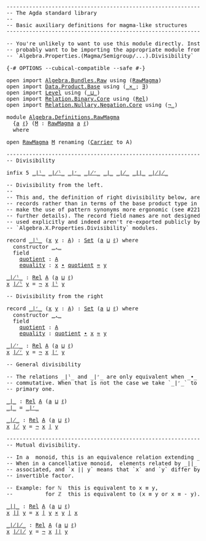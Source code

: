 <pre class="Agda"><a id="1" class="Comment">------------------------------------------------------------------------</a>
<a id="74" class="Comment">-- The Agda standard library</a>
<a id="103" class="Comment">--</a>
<a id="106" class="Comment">-- Basic auxiliary definitions for magma-like structures</a>
<a id="163" class="Comment">------------------------------------------------------------------------</a>

<a id="237" class="Comment">-- You&#39;re unlikely to want to use this module directly. Instead you</a>
<a id="305" class="Comment">-- probably want to be importing the appropriate module from</a>
<a id="366" class="Comment">-- `Algebra.Properties.(Magma/Semigroup/...).Divisibility`</a>

<a id="426" class="Symbol">{-#</a> <a id="430" class="Keyword">OPTIONS</a> <a id="438" class="Pragma">--cubical-compatible</a> <a id="459" class="Pragma">--safe</a> <a id="466" class="Symbol">#-}</a>

<a id="471" class="Keyword">open</a> <a id="476" class="Keyword">import</a> <a id="483" href="Algebra.Bundles.Raw.html" class="Module">Algebra.Bundles.Raw</a> <a id="503" class="Keyword">using</a> <a id="509" class="Symbol">(</a><a id="510" href="Algebra.Bundles.Raw.html#1242" class="Record">RawMagma</a><a id="518" class="Symbol">)</a>
<a id="520" class="Keyword">open</a> <a id="525" class="Keyword">import</a> <a id="532" href="Data.Product.Base.html" class="Module">Data.Product.Base</a> <a id="550" class="Keyword">using</a> <a id="556" class="Symbol">(</a><a id="557" href="Data.Product.Base.html#1618" class="Function Operator">_×_</a><a id="560" class="Symbol">;</a> <a id="562" href="Data.Product.Base.html#852" class="Function">∃</a><a id="563" class="Symbol">)</a>
<a id="565" class="Keyword">open</a> <a id="570" class="Keyword">import</a> <a id="577" href="Level.html" class="Module">Level</a> <a id="583" class="Keyword">using</a> <a id="589" class="Symbol">(</a><a id="590" href="Agda.Primitive.html#961" class="Primitive Operator">_⊔_</a><a id="593" class="Symbol">)</a>
<a id="595" class="Keyword">open</a> <a id="600" class="Keyword">import</a> <a id="607" href="Relation.Binary.Core.html" class="Module">Relation.Binary.Core</a> <a id="628" class="Keyword">using</a> <a id="634" class="Symbol">(</a><a id="635" href="Relation.Binary.Core.html#896" class="Function">Rel</a><a id="638" class="Symbol">)</a>
<a id="640" class="Keyword">open</a> <a id="645" class="Keyword">import</a> <a id="652" href="Relation.Nullary.Negation.Core.html" class="Module">Relation.Nullary.Negation.Core</a> <a id="683" class="Keyword">using</a> <a id="689" class="Symbol">(</a><a id="690" href="Relation.Nullary.Negation.Core.html#658" class="Function Operator">¬_</a><a id="692" class="Symbol">)</a>

<a id="695" class="Keyword">module</a> <a id="702" href="Algebra.Definitions.RawMagma.html" class="Module">Algebra.Definitions.RawMagma</a>
  <a id="733" class="Symbol">{</a><a id="734" href="Algebra.Definitions.RawMagma.html#734" class="Bound">a</a> <a id="736" href="Algebra.Definitions.RawMagma.html#736" class="Bound">ℓ</a><a id="737" class="Symbol">}</a> <a id="739" class="Symbol">(</a><a id="740" href="Algebra.Definitions.RawMagma.html#740" class="Bound">M</a> <a id="742" class="Symbol">:</a> <a id="744" href="Algebra.Bundles.Raw.html#1242" class="Record">RawMagma</a> <a id="753" href="Algebra.Definitions.RawMagma.html#734" class="Bound">a</a> <a id="755" href="Algebra.Definitions.RawMagma.html#736" class="Bound">ℓ</a><a id="756" class="Symbol">)</a>
  <a id="760" class="Keyword">where</a>

<a id="767" class="Keyword">open</a> <a id="772" href="Algebra.Bundles.Raw.html#1242" class="Module">RawMagma</a> <a id="781" href="Algebra.Definitions.RawMagma.html#740" class="Bound">M</a> <a id="783" class="Keyword">renaming</a> <a id="792" class="Symbol">(</a><a id="793" href="Algebra.Bundles.Raw.html#1323" class="Field">Carrier</a> <a id="801" class="Symbol">to</a> <a id="804" class="Field">A</a><a id="805" class="Symbol">)</a>

<a id="808" class="Comment">------------------------------------------------------------------------</a>
<a id="881" class="Comment">-- Divisibility</a>

<a id="898" class="Keyword">infix</a> <a id="904" class="Number">5</a> <a id="906" href="Algebra.Definitions.RawMagma.html#1370" class="Record Operator">_∣ˡ_</a> <a id="911" href="Algebra.Definitions.RawMagma.html#1481" class="Function Operator">_∤ˡ_</a> <a id="916" href="Algebra.Definitions.RawMagma.html#1560" class="Record Operator">_∣ʳ_</a> <a id="921" href="Algebra.Definitions.RawMagma.html#1671" class="Function Operator">_∤ʳ_</a> <a id="926" href="Algebra.Definitions.RawMagma.html#1883" class="Function Operator">_∣_</a> <a id="930" href="Algebra.Definitions.RawMagma.html#1915" class="Function Operator">_∤_</a> <a id="934" href="Algebra.Definitions.RawMagma.html#2384" class="Function Operator">_∣∣_</a> <a id="939" href="Algebra.Definitions.RawMagma.html#2429" class="Function Operator">_∤∤_</a>

<a id="945" class="Comment">-- Divisibility from the left.</a>
<a id="976" class="Comment">--</a>
<a id="979" class="Comment">-- This and, the definition of right divisibility below, are defined as</a>
<a id="1051" class="Comment">-- records rather than in terms of the base product type in order to</a>
<a id="1120" class="Comment">-- make the use of pattern synonyms more ergonomic (see #2216 for</a>
<a id="1186" class="Comment">-- further details). The record field names are not designed to be</a>
<a id="1253" class="Comment">-- used explicitly and indeed aren&#39;t re-exported publicly by</a>
<a id="1314" class="Comment">-- `Algebra.X.Properties.Divisibility` modules.</a>

<a id="1363" class="Keyword">record</a> <a id="_∣ˡ_"></a><a id="1370" href="Algebra.Definitions.RawMagma.html#1370" class="Record Operator">_∣ˡ_</a> <a id="1375" class="Symbol">(</a><a id="1376" href="Algebra.Definitions.RawMagma.html#1376" class="Bound">x</a> <a id="1378" href="Algebra.Definitions.RawMagma.html#1378" class="Bound">y</a> <a id="1380" class="Symbol">:</a> <a id="1382" href="Algebra.Definitions.RawMagma.html#804" class="Field">A</a><a id="1383" class="Symbol">)</a> <a id="1385" class="Symbol">:</a> <a id="1387" href="Agda.Primitive.html#388" class="Primitive">Set</a> <a id="1391" class="Symbol">(</a><a id="1392" href="Algebra.Definitions.RawMagma.html#734" class="Bound">a</a> <a id="1394" href="Agda.Primitive.html#961" class="Primitive Operator">⊔</a> <a id="1396" href="Algebra.Definitions.RawMagma.html#736" class="Bound">ℓ</a><a id="1397" class="Symbol">)</a> <a id="1399" class="Keyword">where</a>
  <a id="1407" class="Keyword">constructor</a> <a id="_,_"></a><a id="1419" href="Algebra.Definitions.RawMagma.html#1419" class="InductiveConstructor Operator">_,_</a>
  <a id="1425" class="Keyword">field</a>
    <a id="_∣ˡ_.quotient"></a><a id="1435" href="Algebra.Definitions.RawMagma.html#1435" class="Field">quotient</a> <a id="1444" class="Symbol">:</a> <a id="1446" href="Algebra.Definitions.RawMagma.html#804" class="Field">A</a>
    <a id="_∣ˡ_.equality"></a><a id="1452" href="Algebra.Definitions.RawMagma.html#1452" class="Field">equality</a> <a id="1461" class="Symbol">:</a> <a id="1463" href="Algebra.Definitions.RawMagma.html#1376" class="Bound">x</a> <a id="1465" href="Algebra.Bundles.Raw.html#1371" class="Field Operator">∙</a> <a id="1467" href="Algebra.Definitions.RawMagma.html#1435" class="Field">quotient</a> <a id="1476" href="Algebra.Bundles.Raw.html#1343" class="Field Operator">≈</a> <a id="1478" href="Algebra.Definitions.RawMagma.html#1378" class="Bound">y</a>

<a id="_∤ˡ_"></a><a id="1481" href="Algebra.Definitions.RawMagma.html#1481" class="Function Operator">_∤ˡ_</a> <a id="1486" class="Symbol">:</a> <a id="1488" href="Relation.Binary.Core.html#896" class="Function">Rel</a> <a id="1492" href="Algebra.Definitions.RawMagma.html#804" class="Field">A</a> <a id="1494" class="Symbol">(</a><a id="1495" href="Algebra.Definitions.RawMagma.html#734" class="Bound">a</a> <a id="1497" href="Agda.Primitive.html#961" class="Primitive Operator">⊔</a> <a id="1499" href="Algebra.Definitions.RawMagma.html#736" class="Bound">ℓ</a><a id="1500" class="Symbol">)</a>
<a id="1502" href="Algebra.Definitions.RawMagma.html#1502" class="Bound">x</a> <a id="1504" href="Algebra.Definitions.RawMagma.html#1481" class="Function Operator">∤ˡ</a> <a id="1507" href="Algebra.Definitions.RawMagma.html#1507" class="Bound">y</a> <a id="1509" class="Symbol">=</a> <a id="1511" href="Relation.Nullary.Negation.Core.html#658" class="Function Operator">¬</a> <a id="1513" href="Algebra.Definitions.RawMagma.html#1502" class="Bound">x</a> <a id="1515" href="Algebra.Definitions.RawMagma.html#1370" class="Record Operator">∣ˡ</a> <a id="1518" href="Algebra.Definitions.RawMagma.html#1507" class="Bound">y</a>

<a id="1521" class="Comment">-- Divisibility from the right</a>

<a id="1553" class="Keyword">record</a> <a id="_∣ʳ_"></a><a id="1560" href="Algebra.Definitions.RawMagma.html#1560" class="Record Operator">_∣ʳ_</a> <a id="1565" class="Symbol">(</a><a id="1566" href="Algebra.Definitions.RawMagma.html#1566" class="Bound">x</a> <a id="1568" href="Algebra.Definitions.RawMagma.html#1568" class="Bound">y</a> <a id="1570" class="Symbol">:</a> <a id="1572" href="Algebra.Definitions.RawMagma.html#804" class="Field">A</a><a id="1573" class="Symbol">)</a> <a id="1575" class="Symbol">:</a> <a id="1577" href="Agda.Primitive.html#388" class="Primitive">Set</a> <a id="1581" class="Symbol">(</a><a id="1582" href="Algebra.Definitions.RawMagma.html#734" class="Bound">a</a> <a id="1584" href="Agda.Primitive.html#961" class="Primitive Operator">⊔</a> <a id="1586" href="Algebra.Definitions.RawMagma.html#736" class="Bound">ℓ</a><a id="1587" class="Symbol">)</a> <a id="1589" class="Keyword">where</a>
  <a id="1597" class="Keyword">constructor</a> <a id="_,_"></a><a id="1609" href="Algebra.Definitions.RawMagma.html#1609" class="InductiveConstructor Operator">_,_</a>
  <a id="1615" class="Keyword">field</a>
    <a id="_∣ʳ_.quotient"></a><a id="1625" href="Algebra.Definitions.RawMagma.html#1625" class="Field">quotient</a> <a id="1634" class="Symbol">:</a> <a id="1636" href="Algebra.Definitions.RawMagma.html#804" class="Field">A</a>
    <a id="_∣ʳ_.equality"></a><a id="1642" href="Algebra.Definitions.RawMagma.html#1642" class="Field">equality</a> <a id="1651" class="Symbol">:</a> <a id="1653" href="Algebra.Definitions.RawMagma.html#1625" class="Field">quotient</a> <a id="1662" href="Algebra.Bundles.Raw.html#1371" class="Field Operator">∙</a> <a id="1664" href="Algebra.Definitions.RawMagma.html#1566" class="Bound">x</a> <a id="1666" href="Algebra.Bundles.Raw.html#1343" class="Field Operator">≈</a> <a id="1668" href="Algebra.Definitions.RawMagma.html#1568" class="Bound">y</a>

<a id="_∤ʳ_"></a><a id="1671" href="Algebra.Definitions.RawMagma.html#1671" class="Function Operator">_∤ʳ_</a> <a id="1676" class="Symbol">:</a> <a id="1678" href="Relation.Binary.Core.html#896" class="Function">Rel</a> <a id="1682" href="Algebra.Definitions.RawMagma.html#804" class="Field">A</a> <a id="1684" class="Symbol">(</a><a id="1685" href="Algebra.Definitions.RawMagma.html#734" class="Bound">a</a> <a id="1687" href="Agda.Primitive.html#961" class="Primitive Operator">⊔</a> <a id="1689" href="Algebra.Definitions.RawMagma.html#736" class="Bound">ℓ</a><a id="1690" class="Symbol">)</a>
<a id="1692" href="Algebra.Definitions.RawMagma.html#1692" class="Bound">x</a> <a id="1694" href="Algebra.Definitions.RawMagma.html#1671" class="Function Operator">∤ʳ</a> <a id="1697" href="Algebra.Definitions.RawMagma.html#1697" class="Bound">y</a> <a id="1699" class="Symbol">=</a> <a id="1701" href="Relation.Nullary.Negation.Core.html#658" class="Function Operator">¬</a> <a id="1703" href="Algebra.Definitions.RawMagma.html#1692" class="Bound">x</a> <a id="1705" href="Algebra.Definitions.RawMagma.html#1560" class="Record Operator">∣ʳ</a> <a id="1708" href="Algebra.Definitions.RawMagma.html#1697" class="Bound">y</a>

<a id="1711" class="Comment">-- General divisibility</a>

<a id="1736" class="Comment">-- The relations _∣ˡ_ and _∣ʳ_ are only equivalent when _∙_ is</a>
<a id="1799" class="Comment">-- commutative. When that is not the case we take `_∣ʳ_` to be the</a>
<a id="1866" class="Comment">-- primary one.</a>

<a id="_∣_"></a><a id="1883" href="Algebra.Definitions.RawMagma.html#1883" class="Function Operator">_∣_</a> <a id="1887" class="Symbol">:</a> <a id="1889" href="Relation.Binary.Core.html#896" class="Function">Rel</a> <a id="1893" href="Algebra.Definitions.RawMagma.html#804" class="Field">A</a> <a id="1895" class="Symbol">(</a><a id="1896" href="Algebra.Definitions.RawMagma.html#734" class="Bound">a</a> <a id="1898" href="Agda.Primitive.html#961" class="Primitive Operator">⊔</a> <a id="1900" href="Algebra.Definitions.RawMagma.html#736" class="Bound">ℓ</a><a id="1901" class="Symbol">)</a>
<a id="1903" href="Algebra.Definitions.RawMagma.html#1883" class="Function Operator">_∣_</a> <a id="1907" class="Symbol">=</a> <a id="1909" href="Algebra.Definitions.RawMagma.html#1560" class="Record Operator">_∣ʳ_</a>

<a id="_∤_"></a><a id="1915" href="Algebra.Definitions.RawMagma.html#1915" class="Function Operator">_∤_</a> <a id="1919" class="Symbol">:</a> <a id="1921" href="Relation.Binary.Core.html#896" class="Function">Rel</a> <a id="1925" href="Algebra.Definitions.RawMagma.html#804" class="Field">A</a> <a id="1927" class="Symbol">(</a><a id="1928" href="Algebra.Definitions.RawMagma.html#734" class="Bound">a</a> <a id="1930" href="Agda.Primitive.html#961" class="Primitive Operator">⊔</a> <a id="1932" href="Algebra.Definitions.RawMagma.html#736" class="Bound">ℓ</a><a id="1933" class="Symbol">)</a>
<a id="1935" href="Algebra.Definitions.RawMagma.html#1935" class="Bound">x</a> <a id="1937" href="Algebra.Definitions.RawMagma.html#1915" class="Function Operator">∤</a> <a id="1939" href="Algebra.Definitions.RawMagma.html#1939" class="Bound">y</a> <a id="1941" class="Symbol">=</a> <a id="1943" href="Relation.Nullary.Negation.Core.html#658" class="Function Operator">¬</a> <a id="1945" href="Algebra.Definitions.RawMagma.html#1935" class="Bound">x</a> <a id="1947" href="Algebra.Definitions.RawMagma.html#1883" class="Function Operator">∣</a> <a id="1949" href="Algebra.Definitions.RawMagma.html#1939" class="Bound">y</a>

<a id="1952" class="Comment">------------------------------------------------------------------------</a>
<a id="2025" class="Comment">-- Mutual divisibility.</a>

<a id="2050" class="Comment">-- In a  monoid, this is an equivalence relation extending _≈_.</a>
<a id="2114" class="Comment">-- When in a cancellative monoid,  elements related by _∣∣_ are called</a>
<a id="2185" class="Comment">-- associated, and `x ∣∣ y` means that `x` and `y` differ by some</a>
<a id="2251" class="Comment">-- invertible factor.</a>

<a id="2274" class="Comment">-- Example: for ℕ  this is equivalent to x ≡ y,</a>
<a id="2322" class="Comment">--          for ℤ  this is equivalent to (x ≡ y or x ≡ - y).</a>

<a id="_∣∣_"></a><a id="2384" href="Algebra.Definitions.RawMagma.html#2384" class="Function Operator">_∣∣_</a> <a id="2389" class="Symbol">:</a> <a id="2391" href="Relation.Binary.Core.html#896" class="Function">Rel</a> <a id="2395" href="Algebra.Definitions.RawMagma.html#804" class="Field">A</a> <a id="2397" class="Symbol">(</a><a id="2398" href="Algebra.Definitions.RawMagma.html#734" class="Bound">a</a> <a id="2400" href="Agda.Primitive.html#961" class="Primitive Operator">⊔</a> <a id="2402" href="Algebra.Definitions.RawMagma.html#736" class="Bound">ℓ</a><a id="2403" class="Symbol">)</a>
<a id="2405" href="Algebra.Definitions.RawMagma.html#2405" class="Bound">x</a> <a id="2407" href="Algebra.Definitions.RawMagma.html#2384" class="Function Operator">∣∣</a> <a id="2410" href="Algebra.Definitions.RawMagma.html#2410" class="Bound">y</a> <a id="2412" class="Symbol">=</a> <a id="2414" href="Algebra.Definitions.RawMagma.html#2405" class="Bound">x</a> <a id="2416" href="Algebra.Definitions.RawMagma.html#1883" class="Function Operator">∣</a> <a id="2418" href="Algebra.Definitions.RawMagma.html#2410" class="Bound">y</a> <a id="2420" href="Data.Product.Base.html#1618" class="Function Operator">×</a> <a id="2422" href="Algebra.Definitions.RawMagma.html#2410" class="Bound">y</a> <a id="2424" href="Algebra.Definitions.RawMagma.html#1883" class="Function Operator">∣</a> <a id="2426" href="Algebra.Definitions.RawMagma.html#2405" class="Bound">x</a>

<a id="_∤∤_"></a><a id="2429" href="Algebra.Definitions.RawMagma.html#2429" class="Function Operator">_∤∤_</a> <a id="2434" class="Symbol">:</a> <a id="2436" href="Relation.Binary.Core.html#896" class="Function">Rel</a> <a id="2440" href="Algebra.Definitions.RawMagma.html#804" class="Field">A</a> <a id="2442" class="Symbol">(</a><a id="2443" href="Algebra.Definitions.RawMagma.html#734" class="Bound">a</a> <a id="2445" href="Agda.Primitive.html#961" class="Primitive Operator">⊔</a> <a id="2447" href="Algebra.Definitions.RawMagma.html#736" class="Bound">ℓ</a><a id="2448" class="Symbol">)</a>
<a id="2450" href="Algebra.Definitions.RawMagma.html#2450" class="Bound">x</a> <a id="2452" href="Algebra.Definitions.RawMagma.html#2429" class="Function Operator">∤∤</a> <a id="2455" href="Algebra.Definitions.RawMagma.html#2455" class="Bound">y</a> <a id="2457" class="Symbol">=</a> <a id="2459" href="Relation.Nullary.Negation.Core.html#658" class="Function Operator">¬</a> <a id="2461" href="Algebra.Definitions.RawMagma.html#2450" class="Bound">x</a> <a id="2463" href="Algebra.Definitions.RawMagma.html#2384" class="Function Operator">∣∣</a> <a id="2466" href="Algebra.Definitions.RawMagma.html#2455" class="Bound">y</a>
</pre>